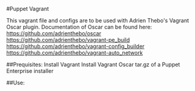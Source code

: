 #Puppet Vagrant

This vagrant file and configs are to be used with Adrien Thebo's Vagrant Oscar plugin.
Documentation of Oscar can be found here:
https://github.com/adrienthebo/oscar
https://github.com/adrienthebo/vagrant-pe_build
https://github.com/adrienthebo/vagrant-config_builder
https://github.com/adrienthebo/vagrant-auto_network

##Prequisites:
Install Vagrant
Install Vagrant Oscar
tar.gz of a Puppet Enterprise installer

##Use:
